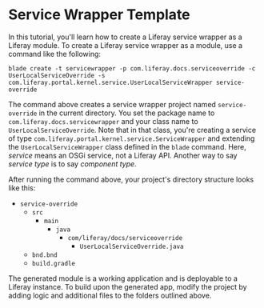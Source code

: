 # Service Wrapper Template [](id=using-the-service-wrapper-template)

In this tutorial, you'll learn how to create a Liferay service wrapper as a
Liferay module. To create a Liferay service wrapper as a module, use a command
like the following:

    blade create -t servicewrapper -p com.liferay.docs.serviceoverride -c UserLocalServiceOverride -s com.liferay.portal.kernel.service.UserLocalServiceWrapper service-override

The command above creates a service wrapper project named `service-override` in
the current directory. You set the package name to
`com.liferay.docs.servicewrapper` and your class name to
`UserLocalServiceOverride`. Note that in that class, you're creating a service
of type `com.liferay.portal.kernel.service.ServiceWrapper` and extending the
`UserLocalServiceWrapper` class defined in the `blade` command. Here, *service*
means an OSGi service, not a Liferay API. Another way to say *service type* is
to say *component type*.

After running the command above, your project's directory structure looks like
this:

- `service-override`
    - `src`
        - `main`
            - `java`
                - `com/liferay/docs/serviceoverride`
                    - `UserLocalServiceOverride.java`
    - `bnd.bnd`
    - `build.gradle`

The generated module is a working application and is deployable to a Liferay
instance. To build upon the generated app, modify the project by adding logic
and additional files to the folders outlined above.
